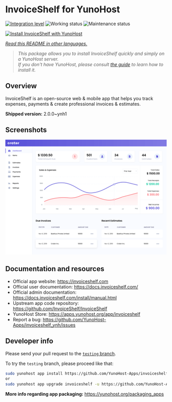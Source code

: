 <!--
N.B.: This README was automatically generated by <https://github.com/YunoHost/apps/tree/master/tools/readme_generator>
It shall NOT be edited by hand.
-->

# InvoiceShelf for YunoHost

[![Integration level](https://apps.yunohost.org/badge/integration/invoiceshelf)](https://ci-apps.yunohost.org/ci/apps/invoiceshelf/)
![Working status](https://apps.yunohost.org/badge/state/invoiceshelf)
![Maintenance status](https://apps.yunohost.org/badge/maintained/invoiceshelf)

[![Install InvoiceShelf with YunoHost](https://install-app.yunohost.org/install-with-yunohost.svg)](https://install-app.yunohost.org/?app=invoiceshelf)

*[Read this README in other languages.](./ALL_README.md)*

> *This package allows you to install InvoiceShelf quickly and simply on a YunoHost server.*  
> *If you don't have YunoHost, please consult [the guide](https://yunohost.org/install) to learn how to install it.*

## Overview

InvoiceShelf is an open-source web & mobile app that helps you track expenses, payments & create professional invoices & estimates.

**Shipped version:** 2.0.0~ynh1

## Screenshots

![Screenshot of InvoiceShelf](./doc/screenshots/screenshot.png)

## Documentation and resources

- Official app website: <https://invoiceshelf.com>
- Official user documentation: <https://docs.invoiceshelf.com/>
- Official admin documentation: <https://docs.invoiceshelf.com/install/manual.html>
- Upstream app code repository: <https://github.com/InvoiceShelf/InvoiceShelf>
- YunoHost Store: <https://apps.yunohost.org/app/invoiceshelf>
- Report a bug: <https://github.com/YunoHost-Apps/invoiceshelf_ynh/issues>

## Developer info

Please send your pull request to the [`testing` branch](https://github.com/YunoHost-Apps/invoiceshelf_ynh/tree/testing).

To try the `testing` branch, please proceed like that:

```bash
sudo yunohost app install https://github.com/YunoHost-Apps/invoiceshelf_ynh/tree/testing --debug
or
sudo yunohost app upgrade invoiceshelf -u https://github.com/YunoHost-Apps/invoiceshelf_ynh/tree/testing --debug
```

**More info regarding app packaging:** <https://yunohost.org/packaging_apps>
